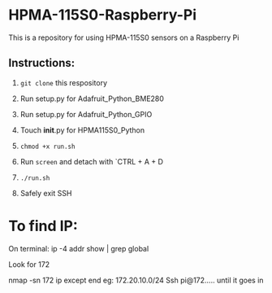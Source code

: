 # HPMA-115S0-Raspberry-Pi
This is a repository for using HPMA-115S0 sensors on a Raspberry Pi


## Instructions:

1. `git clone` this respository

2. Run setup.py for Adafruit_Python_BME280

3. Run setup.py for Adafruit_Python_GPIO

4. Touch __init__.py for HPMA115S0_Python

5. `chmod +x run.sh`

6. Run `screen` and detach with `CTRL + A + D

7. `./run.sh`

8. Safely exit SSH

# To find IP:

On terminal:
ip -4 addr show | grep global

Look for 172

nmap -sn 172 ip except end eg: 172.20.10.0/24
Ssh pi@172..... until it goes in
